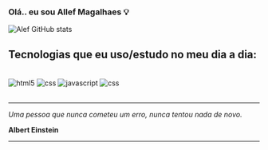 ### Olá.. eu sou Allef Magalhaes 💡 

![Alef GitHub stats](https://github-readme-stats.vercel.app/api?username=alfmagalhaes&show_icons=true&theme=gruvbox)

## Tecnologias que eu uso/estudo no meu dia a dia:
<div style = "display inline_block"></br>
<img align="center" alt="html5" src= "https://img.shields.io/badge/HTML5-E34F26?style=for-the-badge&logo=html5&logoColor=white">
<img align="center" alt="css" src= "https://img.shields.io/badge/CSS3-1572B6?style=for-the-badge&logo=css3&logoColor=white">
<img align="center" alt="javascript" src= "https://img.shields.io/badge/JavaScript-F7DF1E?style=for-the-badge&logo=javascript&logoColor=black">
<img align="center" alt="css" src= "https://img.shields.io/badge/Java-ED8B00?style=for-the-badge&logo=java&logoColor=white">

</div><br>

<hr>
<i>Uma pessoa que nunca cometeu um erro, nunca tentou nada de novo. </i>

<strong>Albert Einstein</strong>
<hr>
